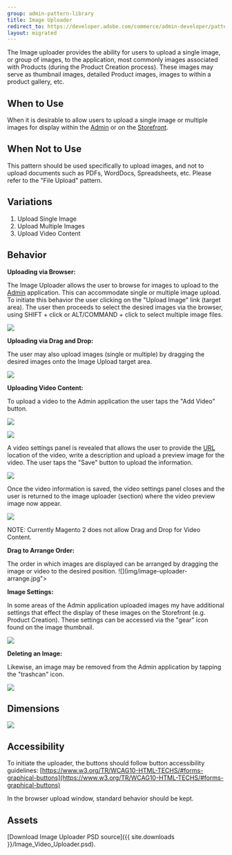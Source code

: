 ```yaml
---
group: admin-pattern-library
title: Image Uploader
redirect_to: https://developer.adobe.com/commerce/admin-developer/pattern-library/getting-user-input/image-uploader/
layout: migrated
---
```

The Image uploader provides the ability for users to upload a single image, or group of images, to the application, most commonly images associated with Products (during the Product Creation process). These images may serve as thumbnail images, detailed Product images, images to within a product gallery, etc.

## When to Use

When it is desirable to allow users to upload a single image or multiple images for display within the [Admin](https://glossary.magento.com/magento-admin) or on the [Storefront](https://glossary.magento.com/storefront).

## When Not to Use

This pattern should be used specifically to upload images, and not to upload documents such as PDFs, WordDocs, Spreadsheets, etc. Please refer to the "File Upload" pattern.

## Variations

1. Upload Single Image
1. Upload Multiple Images
1. Upload Video Content

## Behavior

**Uploading via Browser:**

The Image Uploader allows the user to browse for images to upload to the [Admin](https://glossary.magento.com/admin) application. This can accommodate single or multiple image upload. To initiate this behavior the user clicking on the "Upload Image" link (target area). The user then proceeds to select the desired images via the browser, using SHIFT + click or ALT/COMMAND + click to select multiple image files.

![](img/image-uploader-browse.jpg)

**Uploading via Drag and Drop:**

The user may also upload images (single or multiple) by dragging the desired images onto the Image Upload target area.

![](img/image-uploader-drag.jpg)

**Uploading Video Content:**

To upload a video to the Admin application the user taps the "Add Video" button.

![](img/image-uploader-video-button.jpg)

![](img/image-uploader-video-uploaded.jpg)

A video settings panel is revealed that allows the user to provide the [URL](https://glossary.magento.com/url) location of the video, write a description and upload a preview image for the video. The user taps the "Save" button to upload the information.

![](img/image-uploader-video-panel.jpg)

Once the video information is saved, the video settings panel closes and the user is returned to the image uploader (section) where the video preview image now appear.

![](img/image-uploader-video-panel.jpg)

NOTE: Currently Magento 2 does not allow Drag and Drop for Video Content.

**Drag to Arrange Order:**

The order in which images are displayed can be arranged by dragging the image or video to the desired position.
![](img/image-uploader-arrange.jpg">

**Image Settings:**

In some areas of the Admin application uploaded images my have additional settings that effect the display of these images on the Storefront (e.g. Product Creation). These settings can be accessed via the "gear" icon found on the image thumbnail.

![](img/image-uploader-settings.jpg)

**Deleting an Image:**

Likewise, an image may be removed from the Admin application by tapping the "trashcan" icon.

![](img/image-uploader-delete.jpg)

## Dimensions

![](img/multi-image-uploader-style.jpg)

## Accessibility

To initiate the uploader, the buttons should follow button accessibility guidelines: [https://www.w3.org/TR/WCAG10-HTML-TECHS/#forms-graphical-buttons](https://www.w3.org/TR/WCAG10-HTML-TECHS/#forms-graphical-buttons)

In the browser upload window, standard behavior should be kept.

## Assets

[Download Image Uploader PSD source]({{ site.downloads }}/Image_Video_Uploader.psd).

